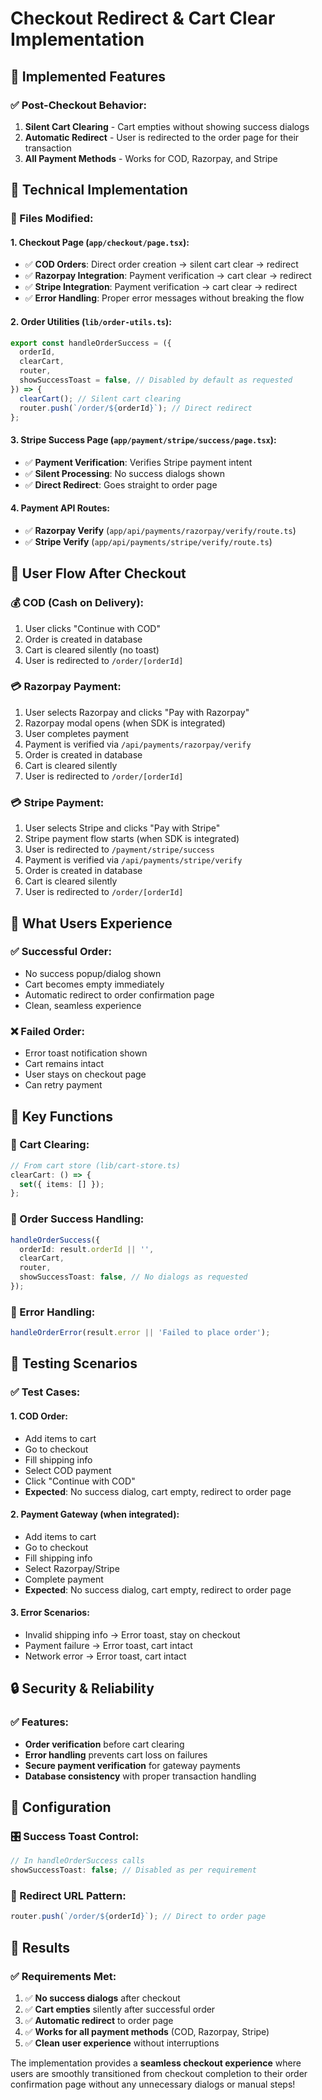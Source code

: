 # Checkout Redirect & Cart Clear Implementation

## 🎯 **Implemented Features**

### **✅ Post-Checkout Behavior:**

1. **Silent Cart Clearing** - Cart empties without showing success dialogs
2. **Automatic Redirect** - User is redirected to the order page for their transaction
3. **All Payment Methods** - Works for COD, Razorpay, and Stripe

## 🔧 **Technical Implementation**

### **📁 Files Modified:**

#### **1. Checkout Page (`app/checkout/page.tsx`):**

- ✅ **COD Orders**: Direct order creation → silent cart clear → redirect
- ✅ **Razorpay Integration**: Payment verification → cart clear → redirect
- ✅ **Stripe Integration**: Payment verification → cart clear → redirect
- ✅ **Error Handling**: Proper error messages without breaking the flow

#### **2. Order Utilities (`lib/order-utils.ts`):**

```typescript
export const handleOrderSuccess = ({
  orderId,
  clearCart,
  router,
  showSuccessToast = false, // Disabled by default as requested
}) => {
  clearCart(); // Silent cart clearing
  router.push(`/order/${orderId}`); // Direct redirect
};
```

#### **3. Stripe Success Page (`app/payment/stripe/success/page.tsx`):**

- ✅ **Payment Verification**: Verifies Stripe payment intent
- ✅ **Silent Processing**: No success dialogs shown
- ✅ **Direct Redirect**: Goes straight to order page

#### **4. Payment API Routes:**

- ✅ **Razorpay Verify** (`app/api/payments/razorpay/verify/route.ts`)
- ✅ **Stripe Verify** (`app/api/payments/stripe/verify/route.ts`)

## 🚀 **User Flow After Checkout**

### **💰 COD (Cash on Delivery):**

1. User clicks "Continue with COD"
2. Order is created in database
3. Cart is cleared silently (no toast)
4. User is redirected to `/order/[orderId]`

### **💳 Razorpay Payment:**

1. User selects Razorpay and clicks "Pay with Razorpay"
2. Razorpay modal opens (when SDK is integrated)
3. User completes payment
4. Payment is verified via `/api/payments/razorpay/verify`
5. Order is created in database
6. Cart is cleared silently
7. User is redirected to `/order/[orderId]`

### **💳 Stripe Payment:**

1. User selects Stripe and clicks "Pay with Stripe"
2. Stripe payment flow starts (when SDK is integrated)
3. User is redirected to `/payment/stripe/success`
4. Payment is verified via `/api/payments/stripe/verify`
5. Order is created in database
6. Cart is cleared silently
7. User is redirected to `/order/[orderId]`

## 📱 **What Users Experience**

### **✅ Successful Order:**

- No success popup/dialog shown
- Cart becomes empty immediately
- Automatic redirect to order confirmation page
- Clean, seamless experience

### **❌ Failed Order:**

- Error toast notification shown
- Cart remains intact
- User stays on checkout page
- Can retry payment

## 🔧 **Key Functions**

### **🧹 Cart Clearing:**

```typescript
// From cart store (lib/cart-store.ts)
clearCart: () => {
  set({ items: [] });
};
```

### **🎯 Order Success Handling:**

```typescript
handleOrderSuccess({
  orderId: result.orderId || '',
  clearCart,
  router,
  showSuccessToast: false, // No dialogs as requested
});
```

### **🔄 Error Handling:**

```typescript
handleOrderError(result.error || 'Failed to place order');
```

## 🧪 **Testing Scenarios**

### **✅ Test Cases:**

#### **1. COD Order:**

- Add items to cart
- Go to checkout
- Fill shipping info
- Select COD payment
- Click "Continue with COD"
- **Expected**: No success dialog, cart empty, redirect to order page

#### **2. Payment Gateway (when integrated):**

- Add items to cart
- Go to checkout
- Fill shipping info
- Select Razorpay/Stripe
- Complete payment
- **Expected**: No success dialog, cart empty, redirect to order page

#### **3. Error Scenarios:**

- Invalid shipping info → Error toast, stay on checkout
- Payment failure → Error toast, cart intact
- Network error → Error toast, cart intact

## 🔒 **Security & Reliability**

### **✅ Features:**

- **Order verification** before cart clearing
- **Error handling** prevents cart loss on failures
- **Secure payment verification** for gateway payments
- **Database consistency** with proper transaction handling

## 📄 **Configuration**

### **🎛️ Success Toast Control:**

```typescript
// In handleOrderSuccess calls
showSuccessToast: false; // Disabled as per requirement
```

### **🎯 Redirect URL Pattern:**

```typescript
router.push(`/order/${orderId}`); // Direct to order page
```

## 🎉 **Results**

### **✅ Requirements Met:**

1. ✅ **No success dialogs** after checkout
2. ✅ **Cart empties** silently after successful order
3. ✅ **Automatic redirect** to order page
4. ✅ **Works for all payment methods** (COD, Razorpay, Stripe)
5. ✅ **Clean user experience** without interruptions

The implementation provides a **seamless checkout experience** where users are smoothly transitioned from checkout completion to their order confirmation page without any unnecessary dialogs or manual steps!
